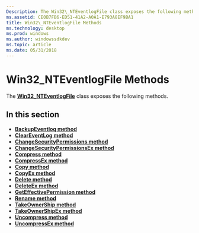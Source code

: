 ```yaml
---
Description: The Win32\_NTEventlogFile class exposes the following methods.
ms.assetid: CE0B7FB6-ED51-41A2-A0A1-E793A8EF9BA1
title: Win32\_NTEventlogFile Methods
ms.technology: desktop
ms.prod: windows
ms.author: windowssdkdev
ms.topic: article
ms.date: 05/31/2018
---
```


# Win32\_NTEventlogFile Methods

The [**Win32\_NTEventlogFile**](win32-nteventlogfile.md) class exposes the following methods.

## In this section

-   [**BackupEventlog method**](backupeventlog-method-in-class-win32-nteventlogfile.md)
-   [**ClearEventLog method**](cleareventlog-method-in-class-win32-nteventlogfile.md)
-   [**ChangeSecurityPermissions method**](changesecuritypermissions-method-in-class-win32-nteventlogfile.md)
-   [**ChangeSecurityPermissionsEx method**](changesecuritypermissionsex-method-in-class-win32-nteventlogfile.md)
-   [**Compress method**](compress-method-in-class-win32-nteventlogfile.md)
-   [**CompressEx method**](compressex-method-in-class-win32-nteventlogfile.md)
-   [**Copy method**](copy-method-in-class-win32-nteventlogfile.md)
-   [**CopyEx method**](copyex-method-in-class-win32-nteventlogfile.md)
-   [**Delete method**](delete-method-in-class-win32-nteventlogfile.md)
-   [**DeleteEx method**](deleteex-method-in-class-win32-nteventlogfile.md)
-   [**GetEffectivePermission method**](geteffectivepermission-method-in-class-win32-nteventlogfile.md)
-   [**Rename method**](rename-method-in-class-win32-nteventlogfile.md)
-   [**TakeOwnerShip method**](takeownership-method-in-class-win32-nteventlogfile.md)
-   [**TakeOwnerShipEx method**](takeownershipex-method-in-class-win32-nteventlogfile.md)
-   [**Uncompress method**](uncompress-method-in-class-win32-nteventlogfile.md)
-   [**UncompressEx method**](uncompressex-method-in-class-win32-nteventlogfile.md)

 

 



